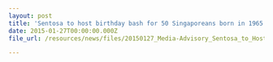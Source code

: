 ```yaml
---
layout: post
title: 'Sentosa to host birthday bash for 50 Singaporeans born in 1965'
date: 2015-01-27T00:00:00.000Z
file_url: /resources/news/files/20150127_Media-Advisory_Sentosa_to_Host_Birthday_Bash_for_50_Singaporeans_Born_in_1965.pdf

---
```


